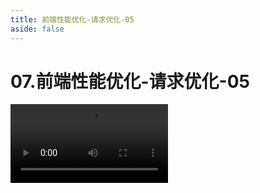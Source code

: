 ```yaml
---
title: 前端性能优化-请求优化-05
aside: false
---
```


# 07.前端性能优化-请求优化-05

<video autoplay src="http://qn.chinavanes.com/interview/performance/07.前端性能优化-请求优化-05.mp4" controls controlsList="nodownload" width="50%"/>

